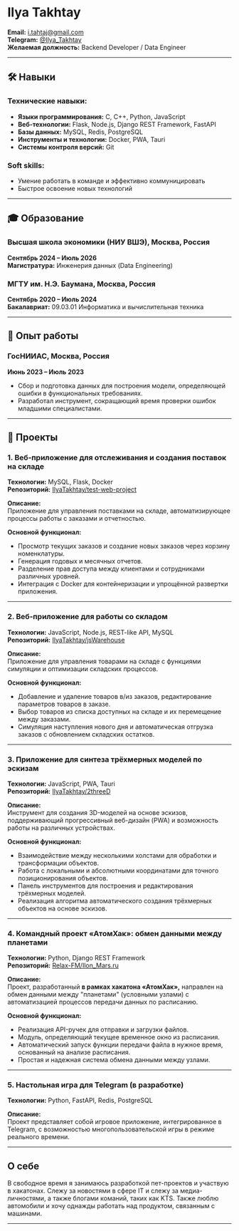 # Ilya Takhtay  

**Email:** [i.tahtaj@gmail.com](mailto:i.tahtaj@gmail.com)  
**Telegram:** [@Ilya_Takhtay](https://t.me/Ilya_Takhtay)  
**Желаемая должность:** Backend Developer / Data Engineer  

---

## 🛠 Навыки  

### Технические навыки:
- **Языки программирования:** C, C++, Python, JavaScript  
- **Веб-технологии:** Flask, Node.js, Django REST Framework, FastAPI  
- **Базы данных:** MySQL, Redis, PostgreSQL  
- **Инструменты и технологии:** Docker, PWA, Tauri  
- **Системы контроля версий:** Git  

### Soft skills:
- Умение работать в команде и эффективно коммуницировать  
- Быстрое освоение новых технологий  

---

## 🎓 Образование  

### **Высшая школа экономики (НИУ ВШЭ), Москва, Россия**  
**Сентябрь 2024 – Июль 2026**  
**Магистратура:** Инженерия данных (Data Engineering)  

### **МГТУ им. Н.Э. Баумана, Москва, Россия**  
**Сентябрь 2020 – Июль 2024**  
**Бакалавриат:** 09.03.01 Информатика и вычислительная техника  

---

## 💼 Опыт работы  

### **ГосНИИАС, Москва, Россия**  
**Июнь 2023 – Июль 2023**  
- Сбор и подготовка данных для построения модели, определяющей ошибки в функциональных требованиях.  
- Разработал инструмент, сокращающий время проверки ошибок младшими специалистами.  

---

## 📁 Проекты  

### **1. Веб-приложение для отслеживания и создания поставок на складе**  
**Технологии:** MySQL, Flask, Docker  
**Репозиторий:** [IlyaTakhtay/test-web-project](https://github.com/IlyaTakhtay/test-web-project)  

**Описание:**  
Приложение для управления поставками на складе, автоматизирующее процессы работы с заказами и отчетностью.  

**Основной функционал:**  
- Просмотр текущих заказов и создание новых заказов через корзину номенклатуры.  
- Генерация годовых и месячных отчетов.  
- Разделение прав доступа между клиентами и сотрудниками различных уровней.  
- Интеграция с Docker для контейнеризации и упрощённой развертки приложения.  

---

### **2. Веб-приложение для работы со складом**  
**Технологии:** JavaScript, Node.js, REST-like API, MySQL  
**Репозиторий:** [IlyaTakhtay/jsWarehouse](https://github.com/IlyaTakhtay/jsWarehouse)  

**Описание:**  
Приложение для управления товарами на складе с функциями симуляции и оптимизации складских процессов.  

**Основной функционал:**  
- Добавление и удаление товаров в/из заказов, редактирование параметров товаров в заказе.  
- Выбор товаров из списка доступных на складе и их перемещение между заказами.  
- Симуляция наступления нового дня и автоматическая отгрузка заказов с обновлением складских остатков.  

---

### **3. Приложение для синтеза трёхмерных моделей по эскизам**  
**Технологии:** JavaScript, PWA, Tauri  
**Репозиторий:** [IlyaTakhtay/2threeD](https://github.com/IlyaTakhtay/2threeD)  

**Описание:**  
Инструмент для создания 3D-моделей на основе эскизов, поддерживающий прогрессивный веб-дизайн (PWA) и возможность работы на различных устройствах.  

**Основной функционал:**  
- Взаимодействие между несколькими холстами для обработки и трансформации объектов.  
- Работа с локальными и абсолютными координатами для точного позиционирования объектов.  
- Панель инструментов для построения и редактирования трёхмерных моделей.  
- Реализация алгоритма автоматического создания трёхмерных объектов на основе эскизов.  

---

### **4. Командный проект «АтомХак»: обмен данными между планетами**  
**Технологии:** Python, Django REST Framework  
**Репозиторий:** [Relax-FM/Ilon_Mars.ru](https://github.com/Relax-FM/Ilon_Mars.ru)  

**Описание:**  
Проект, разработанный
**в рамках хакатона «АтомХак»,** направлен на обмен данными между "планетами" (условными узлами) с автоматизацией процессов передачи данных по расписанию.  

**Основной функционал:**  
- Реализация API-ручек для отправки и загрузки файлов.  
- Модуль, определяющий текущее временное окно из расписания.  
- Автоматический запуск функции передачи файла в нужное время, основанный на анализе расписания.  
- Простая и надежная система обмена данными между узлами.  

---

### **5. Настольная игра для Telegram (в разработке)**  
**Технологии:** Python, FastAPI, Redis, PostgreSQL  

**Описание:**  
Проект представляет собой игровое приложение, интегрированное в Telegram, с возможностью многопользовательской игры в режиме реального времени.  

---

## О себе  
В свободное время я занимаюсь разработкой пет-проектов и участвую в хакатонах. Слежу за новостями в сфере IT и слежу за медиа-личностями, а также блогами команий, таких как KTS.
Также люблю автомобили и хочу однажды работать над продуктом, связанным с машинами.

---

